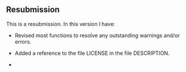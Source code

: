 ## Resubmission
This is a resubmission. In this version I have:

* Revised most functions to resolve any outstanding warnings and/or errors.

* Added a reference to the file LICENSE in the file DESCRIPTION.

* 

